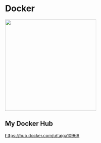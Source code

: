 # Docker
<img src="https://github.com/Taiga10969/Learn-the-basics/assets/106218669/c5381046-2dcc-43bd-8e77-404c7da07025" width="300">

## My Docker Hub
https://hub.docker.com/u/taiga10969
